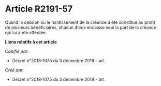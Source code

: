 # Article R2191-57

Quand la cession ou le nantissement de la créance a été constitué au profit de plusieurs bénéficiaires, chacun d'eux encaisse
seul la part de la créance qui lui a été affectée.

**Liens relatifs à cet article**

_Codifié par_:

  - Décret n°2018-1075 du 3 décembre 2018 - art.

_Créé par_:

  - Décret n°2018-1075 du 3 décembre 2018 - art.
